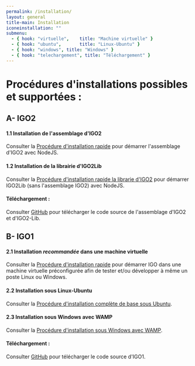 ```yaml
---
permalink: /installation/
layout: general
title-main: Installation
iconeinstallation: ""
submenu:
  - { hook: "virtuelle",    title: "Machine virtuelle" }
  - { hook: "ubuntu",       title: "Linux-Ubuntu" }
  - { hook: "windows", title: "Windows" }
  - { hook: "telechargement", title: "Téléchargement" }
---
```


# Procédures d'installations possibles et supportées :


## A- IGO2

<a id="igo2"></a>
#### 1.1 Installation de l'assemblage d'IGO2  [<span class="octicon octicon-link"></span>](#igo2)
Consulter la [Procédure d'installation rapide](https://github.com/infra-geo-ouverte/igo2#installation-et-d%C3%A9marrage)  pour démarrer l'assemblage d'IGO2 avec NodeJS.

<a id="igo2lib"></a>
#### 1.2 Installation de la librairie d'IGO2Lib  [<span class="octicon octicon-link"></span>](#igo2lib)
Consulter la [Procédure d'installation rapide la librarie d'IGO2](https://github.com/infra-geo-ouverte/igo2-lib#installation)  pour démarrer IGO2Lib (sans l'assemblage IGO2) avec NodeJS.

<a id="telechargement_igo2"></a>
#### Téléchargement : [<span class="octicon octicon-link"></span>](#telechargement)
Consulter [GitHub](https://github.com/infra-geo-ouverte/) pour télécharger le code source de l'assemblage d'IGO2 et d'IGO2-Lib.

## B- IGO1

<a id="virtuelle"></a>
#### 2.1 Installation *recommandée* dans une machine virtuelle [<span class="octicon octicon-link"></span>](#virtuelle)
Consulter la [Procédure d'installation rapide](https://github.com/infra-geo-ouverte/igo#installation-et-démarrage-de-lenvironnement-de-développement)  pour démarrer IGO dans une machine virtuelle préconfigurée afin de tester et/ou développer à même un poste Linux ou Windows.

<a id="ubuntu"></a>
#### 2.2 Installation sous Linux-Ubuntu [<span class="octicon octicon-link"></span>](#ubuntu)
Consulter la [Procédure d'installation complète de base sous Ubuntu](https://github.com/infra-geo-ouverte/igo/blob/master/doc/installation/installation_linux_base.md).

<a id="windows"></a>
#### 2.3 Installation sous Windows avec WAMP [<span class="octicon octicon-link"></span>](#windows)
Consulter la [Procédure d'installation sous Windows avec WAMP](https://github.com/infra-geo-ouverte/igo/blob/master/doc/installation/InstallationDeveloppementIGOWindows.md).


<a id="telechargement"></a>
#### Téléchargement : [<span class="octicon octicon-link"></span>](#telechargement)
Consulter [GitHub](https://github.com/infra-geo-ouverte/igo) pour télécharger le code source d'IGO1.
